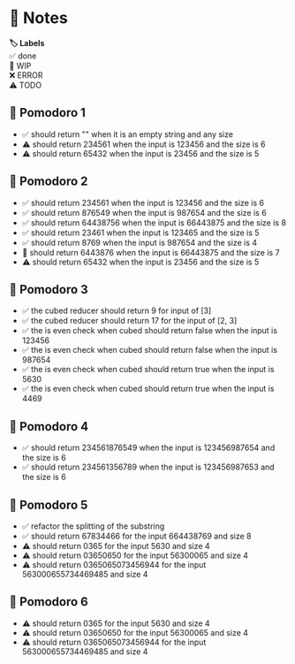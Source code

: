 # 📝 Notes

**🏷️ Labels**  
✅ done  
🚧 WIP  
❌ ERROR  
⚠ TODO

## 🍅 Pomodoro 1

- ✅ should return "" when it is an empty string and any size
- ⚠ should return 234561 when the input is 123456 and the size is 6
- ⚠ should return 65432 when the input is 23456 and the size is 5

## 🍅 Pomodoro 2

- ✅ should return 234561 when the input is 123456 and the size is 6
- ✅ should return 876549 when the input is 987654 and the size is 6
- ✅ should return 64438756 when the input is 66443875 and the size is 8
- ✅ should return 23461 when the input is 123465 and the size is 5
- ✅ should return 8769 when the input is 987654 and the size is 4
- 🚧 should return 6443876 when the input is 66443875 and the size is 7
- ⚠ should return 65432 when the input is 23456 and the size is 5

## 🍅 Pomodoro 3

- ✅ the cubed reducer should return 9 for input of [3]
- ✅ the cubed reducer should return 17 for the input of [2, 3]
- ✅ the is even check when cubed should return false when the input is 123456
- ✅ the is even check when cubed should return false when the input is 987654
- ✅ the is even check when cubed should return true when the input is 5630
- ✅ the is even check when cubed should return true when the input is 4469

## 🍅 Pomodoro 4

- ✅ should return 234561876549 when the input is 123456987654 and the size is 6
- ✅ should return 234561356789 when the input is 123456987653 and the size is 6

## 🍅 Pomodoro 5

- ✅ refactor the splitting of the substring
- ✅ should return 67834466 for the input 664438769 and size 8
- ⚠ should return 0365 for the input 5630 and size 4
- ⚠ should return 03650650 for the input 56300065 and size 4
- ⚠ should return 0365065073456944 for the input 563000655734469485 and size 4

## 🍅 Pomodoro 6

- ⚠ should return 0365 for the input 5630 and size 4
- ⚠ should return 03650650 for the input 56300065 and size 4
- ⚠ should return 0365065073456944 for the input 563000655734469485 and size 4
